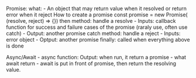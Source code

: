 Promise:
	what:
		- An object that may return value when it resolved or return error when it reject
	How to create a promise
		const promise = new Promise( (resolve, reject) => {})
	then method: handle a resolve 
		- Inputs: callback function for success and failure cases of the promise (raraly use, often use catch)
		- Output: another promise
	catch method: handle a reject
		- Inputs: error object
		- Optput: another promise
	finally: called when everything above is done

Async/Await
	- async function:
		Output: when run, it return a promise
	- what await return
		- await is put in front of promise, then return the resolving value.
